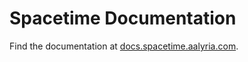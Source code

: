# Spacetime Documentation
Find the documentation at [docs.spacetime.aalyria.com](docs.spacetime.aalyria.com).
